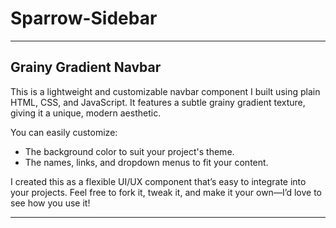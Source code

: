 # Sparrow-Sidebar
---
**Grainy Gradient Navbar**
---

This is a lightweight and customizable navbar component I built using plain HTML, CSS, and JavaScript. It features a subtle grainy gradient texture, giving it a unique, modern aesthetic. 

You can easily customize:
- The background color to suit your project's theme.
- The names, links, and dropdown menus to fit your content.

I created this as a flexible UI/UX component that’s easy to integrate into your projects. Feel free to fork it, tweak it, and make it your own—I’d love to see how you use it!

---
